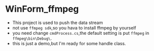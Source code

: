 # WinForm_ffmpeg
* This project is used to push the data stream
* not use `ffmpeg sdk`,so you hava to install ffmpeg by yourself
* you need change `cmdProcess.cs`,the default setting is put `ffmpeg` in `ffmpeg\bin\Debug\`.
* this is just a demo,but I'm ready for some handle class.
